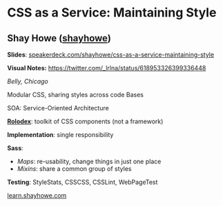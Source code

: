 # CSS as a Service: Maintaining Style
## Shay Howe ([shayhowe](http://twitter.com/shayhowe))

**Slides**: [speakerdeck.com/shayhowe/css-as-a-service-maintaining-style](https://speakerdeck.com/shayhowe/css-as-a-service-maintaining-style)

**Visual Notes:** https://twitter.com/_lrlna/status/618953326399336448

*Belly, Chicago*

Modular CSS, sharing styles across code Bases

SOA: Service-Oriented Architecture

[**Rolodex**](https://github.com/bellycard/rolodex): toolkit of CSS components (not a framework)

**Implementation**: single responsibility

**Sass**:
  - *Maps*: re-usability, change things in just one place
  - *Mixins*: share a common group of styles

**Testing**: StyleStats, CSSCSS, CSSLint, WebPageTest

[learn.shayhowe.com](learn.shayhowe.com)
